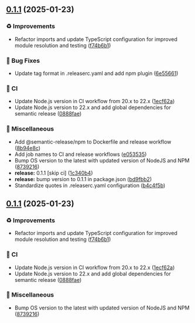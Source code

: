 ## [0.1.1](https://github.com/inference-gateway/typescript-sdk/compare/v0.1.0...v0.1.1) (2025-01-23)

### ♻️ Improvements

* Refactor imports and update TypeScript configuration for improved module resolution and testing ([f74b6b1](https://github.com/inference-gateway/typescript-sdk/commit/f74b6b1dbc7371da01991ba832120c92b36d9c91))

### 🐛 Bug Fixes

* Update tag format in .releaserc.yaml and add npm plugin ([6e55661](https://github.com/inference-gateway/typescript-sdk/commit/6e5566147c05e5ace4306197cc5250cca0e5a948))

### 👷 CI

* Update Node.js version in CI workflow from 20.x to 22.x ([1ecf62a](https://github.com/inference-gateway/typescript-sdk/commit/1ecf62ab2af9787cbf9ca02fb84377d5c1a08255))
* Update Node.js version to 22.x and add global dependencies for semantic release ([0888fae](https://github.com/inference-gateway/typescript-sdk/commit/0888fae0c4a98a879808dc367e83e15d236dabab))

### 🔧 Miscellaneous

* Add @semantic-release/npm to Dockerfile and release workflow ([8b94e8c](https://github.com/inference-gateway/typescript-sdk/commit/8b94e8c59f705d3c7e79e29275854dbd1ad21010))
* Add job names to CI and release workflows ([e053535](https://github.com/inference-gateway/typescript-sdk/commit/e05353554c1eb62b7f0fd6b20ac8f8c75ec0685b))
* Bump OS version to the latest with updated version of NodeJS and NPM ([8739216](https://github.com/inference-gateway/typescript-sdk/commit/8739216acfbf26eba724fabf68103ed59cf73439))
* **release:** 0.1.1 [skip ci] ([1c340b4](https://github.com/inference-gateway/typescript-sdk/commit/1c340b47fedd8f78220dc49b08acb72ba7f760fe))
* **release:** bump version to 0.1.1 in package.json ([bd9fbb2](https://github.com/inference-gateway/typescript-sdk/commit/bd9fbb2346adcb89e6377a1212c3f9c257d25c0a))
* Standardize quotes in .releaserc.yaml configuration ([b4c4f5b](https://github.com/inference-gateway/typescript-sdk/commit/b4c4f5bb31721dac3355b70bf3e04398c0f8491b))

## [0.1.1](https://github.com/inference-gateway/typescript-sdk/compare/v0.1.0...0.1.1) (2025-01-23)

### ♻️ Improvements

* Refactor imports and update TypeScript configuration for improved module resolution and testing ([f74b6b1](https://github.com/inference-gateway/typescript-sdk/commit/f74b6b1dbc7371da01991ba832120c92b36d9c91))

### 👷 CI

* Update Node.js version in CI workflow from 20.x to 22.x ([1ecf62a](https://github.com/inference-gateway/typescript-sdk/commit/1ecf62ab2af9787cbf9ca02fb84377d5c1a08255))
* Update Node.js version to 22.x and add global dependencies for semantic release ([0888fae](https://github.com/inference-gateway/typescript-sdk/commit/0888fae0c4a98a879808dc367e83e15d236dabab))

### 🔧 Miscellaneous

* Bump OS version to the latest with updated version of NodeJS and NPM ([8739216](https://github.com/inference-gateway/typescript-sdk/commit/8739216acfbf26eba724fabf68103ed59cf73439))
